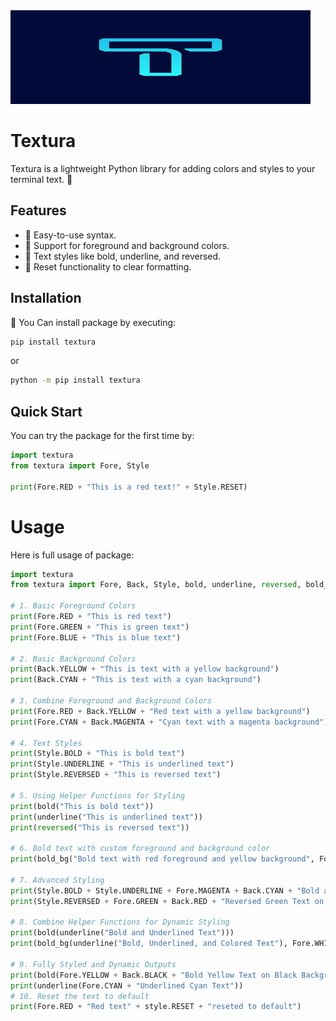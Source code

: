 <img src="TexturaLogo.png" width="480" height="150">

# Textura
Textura is a lightweight Python library for adding colors and styles to your terminal text. 🎨

## Features
- 🌟 Easy-to-use syntax.
- 🎨 Support for foreground and background colors.
- 📝 Text styles like bold, underline, and reversed.
- 🧽 Reset functionality to clear formatting.

## Installation
📩 You Can install package by executing:
```bash
pip install textura
```
or
```bash
python -m pip install textura
```
## Quick Start
You can try the package for the first time by:
```python
import textura
from textura import Fore, Style

print(Fore.RED + "This is a red text!" + Style.RESET)
```
# Usage
Here is full usage of package:
```python
import textura
from textura import Fore, Back, Style, bold, underline, reversed, bold_bg

# 1. Basic Foreground Colors
print(Fore.RED + "This is red text")
print(Fore.GREEN + "This is green text")
print(Fore.BLUE + "This is blue text")

# 2. Basic Background Colors
print(Back.YELLOW + "This is text with a yellow background")
print(Back.CYAN + "This is text with a cyan background")

# 3. Combine Foreground and Background Colors
print(Fore.RED + Back.YELLOW + "Red text with a yellow background")
print(Fore.CYAN + Back.MAGENTA + "Cyan text with a magenta background")

# 4. Text Styles
print(Style.BOLD + "This is bold text")
print(Style.UNDERLINE + "This is underlined text")
print(Style.REVERSED + "This is reversed text")

# 5. Using Helper Functions for Styling
print(bold("This is bold text"))
print(underline("This is underlined text"))
print(reversed("This is reversed text"))

# 6. Bold text with custom foreground and background color
print(bold_bg("Bold text with red foreground and yellow background", Fore.RED, Back.YELLOW))

# 7. Advanced Styling
print(Style.BOLD + Style.UNDERLINE + Fore.MAGENTA + Back.CYAN + "Bold and Underlined Magenta Text on Cyan Background")
print(Style.REVERSED + Fore.GREEN + Back.RED + "Reversed Green Text on Red Background")

# 8. Combine Helper Functions for Dynamic Styling
print(bold(underline("Bold and Underlined Text")))
print(bold_bg(underline("Bold, Underlined, and Colored Text"), Fore.WHITE, Back.BLUE))

# 9. Fully Styled and Dynamic Outputs
print(bold(Fore.YELLOW + Back.BLACK + "Bold Yellow Text on Black Background"))
print(underline(Fore.CYAN + "Underlined Cyan Text"))
# 10. Reset the text to default
print(Fore.RED + "Red text" + style.RESET + "reseted to default")
```
